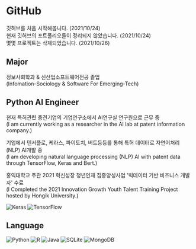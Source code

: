 # GitHub
깃허브를 처음 시작해봅니다. (2021/10/24)   
현재 깃허브의 포트폴리오들이 정리되지 않았습니다. (2021/10/24)   
몇몇 프로젝트는 삭제되었습니다. (2021/10/26)

## Major
정보사회학과 & 신산업소프트웨어전공 졸업   
(Infomation-Sociology & Software For Emerging-Tech)   

## Python AI Engineer
현재 특허관련 중견기업의 기업연구소에서 AI연구실 연구원으로 근무 중   
(I am currently working as a researcher in the AI lab  at patent information company.)    
   
기업에서 텐서플로, 케라스, 파이토치, 버트등등를 통해 특허 데이터로 자연어처리(NLP) AI개발 중   
(I am developing natural language processing (NLP) AI with patent data through TensorFlow, Keras and Bert.)    
   
홍익대학교 주관 2021 혁신성장 청년인재 집중양성사업 '빅데이터 기반 비즈니스 개발자' 수료   
(I Completed the 2021 Innovation Growth Youth Talent Training Project hosted by Hongik University.)      

![Keras](https://img.shields.io/badge/Keras-%23D00000.svg?style=for-the-badge&logo=Keras&logoColor=white)
![TensorFlow](https://img.shields.io/badge/TensorFlow-%23FF6F00.svg?style=for-the-badge&logo=TensorFlow&logoColor=white)

## Language
![Python](https://img.shields.io/badge/python-3670A0?style=for-the-badge&logo=python&logoColor=ffdd54)
![R](https://img.shields.io/badge/r-%23276DC3.svg?style=for-the-badge&logo=r&logoColor=white)
![Java](https://img.shields.io/badge/java-%23ED8B00.svg?style=for-the-badge&logo=java&logoColor=white) 
![SQLite](https://img.shields.io/badge/sqlite-%2307405e.svg?style=for-the-badge&logo=sqlite&logoColor=white)
![MongoDB](https://img.shields.io/badge/MongoDB-%234ea94b.svg?style=for-the-badge&logo=mongodb&logoColor=white)


